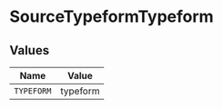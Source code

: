 # SourceTypeformTypeform


## Values

| Name       | Value      |
| ---------- | ---------- |
| `TYPEFORM` | typeform   |